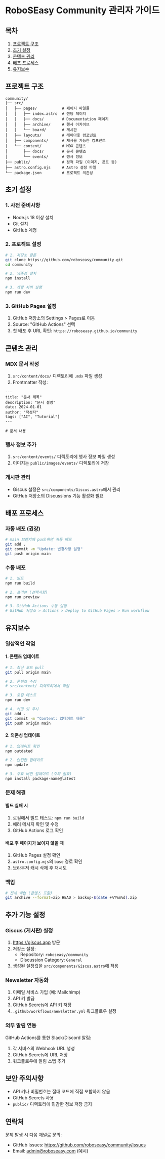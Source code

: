# RoboSEasy Community 관리자 가이드

## 목차
1. [프로젝트 구조](#프로젝트-구조)
2. [초기 설정](#초기-설정)
3. [콘텐츠 관리](#콘텐츠-관리)
4. [배포 프로세스](#배포-프로세스)
5. [유지보수](#유지보수)

## 프로젝트 구조

```
community/
├── src/
│   ├── pages/           # 페이지 파일들
│   │   ├── index.astro  # 랜딩 페이지
│   │   ├── docs/        # Documentation 페이지
│   │   ├── archive/     # 행사 아카이브
│   │   └── board/       # 게시판
│   ├── layouts/         # 레이아웃 컴포넌트
│   ├── components/      # 재사용 가능한 컴포넌트
│   └── content/         # MDX 콘텐츠
│       ├── docs/        # 문서 콘텐츠
│       └── events/      # 행사 정보
├── public/              # 정적 파일 (이미지, 폰트 등)
├── astro.config.mjs     # Astro 설정 파일
└── package.json         # 프로젝트 의존성
```

## 초기 설정

### 1. 사전 준비사항
- Node.js 18 이상 설치
- Git 설치
- GitHub 계정

### 2. 프로젝트 설정
```bash
# 1. 저장소 클론
git clone https://github.com/roboseasy/community.git
cd community

# 2. 의존성 설치
npm install

# 3. 개발 서버 실행
npm run dev
```

### 3. GitHub Pages 설정
1. GitHub 저장소의 Settings > Pages로 이동
2. Source: "GitHub Actions" 선택
3. 첫 배포 후 URL 확인: `https://roboseasy.github.io/community`

## 콘텐츠 관리

### MDX 문서 작성
1. `src/content/docs/` 디렉토리에 `.mdx` 파일 생성
2. Frontmatter 작성:
```mdx
---
title: "문서 제목"
description: "문서 설명"
date: 2024-01-01
author: "작성자"
tags: ["AI", "Tutorial"]
---

# 문서 내용
```

### 행사 정보 추가
1. `src/content/events/` 디렉토리에 행사 정보 파일 생성
2. 이미지는 `public/images/events/` 디렉토리에 저장

### 게시판 관리
- Giscus 설정은 `src/components/Giscus.astro`에서 관리
- GitHub 저장소의 Discussions 기능 활성화 필요

## 배포 프로세스

### 자동 배포 (권장)
```bash
# main 브랜치에 push하면 자동 배포
git add .
git commit -m "Update: 변경사항 설명"
git push origin main
```

### 수동 배포
```bash
# 1. 빌드
npm run build

# 2. 프리뷰 (선택사항)
npm run preview

# 3. GitHub Actions 수동 실행
# GitHub 저장소 > Actions > Deploy to GitHub Pages > Run workflow
```

## 유지보수

### 일상적인 작업

#### 1. 콘텐츠 업데이트
```bash
# 1. 최신 코드 pull
git pull origin main

# 2. 콘텐츠 수정
# src/content/ 디렉토리에서 작업

# 3. 로컬 테스트
npm run dev

# 4. 커밋 및 푸시
git add .
git commit -m "Content: 업데이트 내용"
git push origin main
```

#### 2. 의존성 업데이트
```bash
# 1. 업데이트 확인
npm outdated

# 2. 안전한 업데이트
npm update

# 3. 주요 버전 업데이트 (주의 필요)
npm install package-name@latest
```

### 문제 해결

#### 빌드 실패 시
1. 로컬에서 빌드 테스트: `npm run build`
2. 에러 메시지 확인 및 수정
3. GitHub Actions 로그 확인

#### 배포 후 페이지가 보이지 않을 때
1. GitHub Pages 설정 확인
2. `astro.config.mjs`의 `base` 경로 확인
3. 브라우저 캐시 삭제 후 재시도

### 백업
```bash
# 전체 백업 (콘텐츠 포함)
git archive --format=zip HEAD > backup-$(date +%Y%m%d).zip
```

## 추가 기능 설정

### Giscus (게시판) 설정
1. https://giscus.app 방문
2. 저장소 설정:
   - Repository: `roboseasy/community`
   - Discussion Category: `General`
3. 생성된 설정값을 `src/components/Giscus.astro`에 적용

### Newsletter 자동화
1. 이메일 서비스 가입 (예: Mailchimp)
2. API 키 발급
3. GitHub Secrets에 API 키 저장
4. `.github/workflows/newsletter.yml` 워크플로우 설정

### 외부 알림 연동
GitHub Actions를 통한 Slack/Discord 알림:
1. 각 서비스의 Webhook URL 생성
2. GitHub Secrets에 URL 저장
3. 워크플로우에 알림 스텝 추가

## 보안 주의사항
- API 키나 비밀번호는 절대 코드에 직접 포함하지 않음
- GitHub Secrets 사용
- `public/` 디렉토리에 민감한 정보 저장 금지

## 연락처
문제 발생 시 다음 채널로 문의:
- GitHub Issues: https://github.com/roboseasy/community/issues
- Email: admin@roboseasy.com (예시)